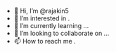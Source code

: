 - 👋 Hi, I’m @rajakin5
- 👀 I’m interested in .
- 🌱 I’m currently learning ...
- 💞️ I’m looking to collaborate on ...
- 📫 How to reach me .
<!---
rajakin5/rajakin5 is a ✨ special ✨ repository because its `README.md` (this file) appears on your GitHub profile.
You can click the Preview link to take a look at your changes.
--->
